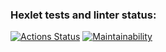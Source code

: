 ### Hexlet tests and linter status:
[![Actions Status](https://github.com/BasilDean/frontend-project-44/actions/workflows/hexlet-check.yml/badge.svg)](https://github.com/BasilDean/frontend-project-44/actions) [![Maintainability](https://api.codeclimate.com/v1/badges/372d871ec6d3fcdc5087/maintainability)](https://codeclimate.com/github/BasilDean/php-project-lvl1/maintainability)

